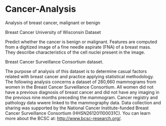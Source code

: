 # Cancer-Analysis
Analysis of breast cancer, malignant or benign


Breast Cancer University of Wisconsin Dataset

Predict whether the cancer is benign or malignant. Features are computed from a digitized image of a fine needle aspirate (FNA) of a breast mass. They describe characteristics of the cell nuclei present in the image.





Breast Cancer Surveillance Consortium dataset.

The purpose of analysis of this dataset is to determine casual factors related with breast cancer and practice applying statistical methodology. The following analysis concerns a dataset of 280,660 mammograms from women in the Breast Cancer Surveillance Consortium. All women did not have a previous diagnosis of breast cancer and did not have any imaging in the previous nine months preceding the mammogram. Cancer registry and pathology data wwere linked to the mammography data.
Data collection and sharing was supported by the National Cancer Institute-funded Breast Cancer Surveillance Consortium (HHSN261201100031C). You can learn more about the BCSC at: http://www.bcsc-research.org/.
